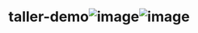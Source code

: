 # taller-demo![image](https://github.com/user-attachments/assets/049103b4-511e-4232-91ec-eb716b288338)![image](https://github.com/user-attachments/assets/6900b739-e890-4ce9-bc31-7988265cc9a8)
